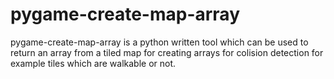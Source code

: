 # pygame-create-map-array
pygame-create-map-array is a python written tool which can be used to return an array from a tiled map for creating arrays for colision detection for example tiles which are walkable or not.
